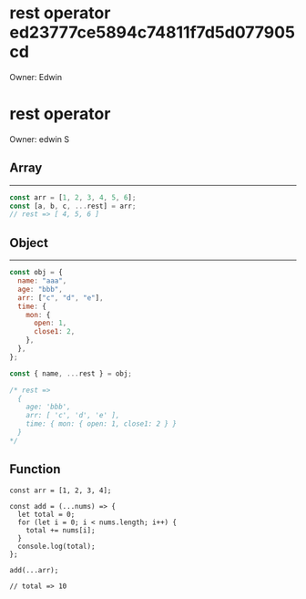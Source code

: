 # rest operator ed23777ce5894c74811f7d5d077905cd

Owner: Edwin

# rest operator

Owner: edwin S

## Array

---

```jsx
const arr = [1, 2, 3, 4, 5, 6];
const [a, b, c, ...rest] = arr;
// rest => [ 4, 5, 6 ]
```

## Object

---

```jsx
const obj = {
  name: "aaa",
  age: "bbb",
  arr: ["c", "d", "e"],
  time: {
    mon: {
      open: 1,
      close1: 2,
    },
  },
};

const { name, ...rest } = obj;

/* rest =>
  {
    age: 'bbb',
    arr: [ 'c', 'd', 'e' ],
    time: { mon: { open: 1, close1: 2 } }
  }
*/
```

## Function

```
const arr = [1, 2, 3, 4];

const add = (...nums) => {
  let total = 0;
  for (let i = 0; i < nums.length; i++) {
    total += nums[i];
  }
  console.log(total);
};

add(...arr);

// total => 10
```